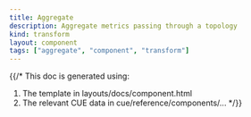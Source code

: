 ```yaml
---
title: Aggregate
description: Aggregate metrics passing through a topology
kind: transform
layout: component
tags: ["aggregate", "component", "transform"]
---
```


{{/*
This doc is generated using:

1. The template in layouts/docs/component.html
2. The relevant CUE data in cue/reference/components/...
*/}}
